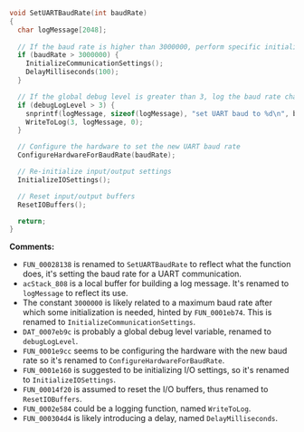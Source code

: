```c
void SetUARTBaudRate(int baudRate)
{
  char logMessage[2048];
  
  // If the baud rate is higher than 3000000, perform specific initializations
  if (baudRate > 3000000) {
    InitializeCommunicationSettings();
    DelayMilliseconds(100);
  }

  // If the global debug level is greater than 3, log the baud rate change
  if (debugLogLevel > 3) {
    snprintf(logMessage, sizeof(logMessage), "set UART baud to %d\n", baudRate);
    WriteToLog(3, logMessage, 0);
  }

  // Configure the hardware to set the new UART baud rate
  ConfigureHardwareForBaudRate(baudRate);

  // Re-initialize input/output settings
  InitializeIOSettings();

  // Reset input/output buffers
  ResetIOBuffers();

  return;
}
```

**Comments:**

- `FUN_00028138` is renamed to `SetUARTBaudRate` to reflect what the function does, it's setting the baud rate for a UART communication.
- `acStack_808` is a local buffer for building a log message. It's renamed to `logMessage` to reflect its use.
- The constant `3000000` is likely related to a maximum baud rate after which some initialization is needed, hinted by `FUN_0001eb74`. This is renamed to `InitializeCommunicationSettings`.
- `DAT_0007eb9c` is probably a global debug level variable, renamed to `debugLogLevel`.
- `FUN_0001e9cc` seems to be configuring the hardware with the new baud rate so it's renamed to `ConfigureHardwareForBaudRate`.
- `FUN_0001e160` is suggested to be initializing I/O settings, so it's renamed to `InitializeIOSettings`.
- `FUN_00014f20` is assumed to reset the I/O buffers, thus renamed to `ResetIOBuffers`.
- `FUN_0002e584` could be a logging function, named `WriteToLog`.
- `FUN_000304d4` is likely introducing a delay, named `DelayMilliseconds`.